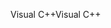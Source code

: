 <span data-ttu-id="60ac9-101">Visual C++</span><span class="sxs-lookup"><span data-stu-id="60ac9-101">Visual C++</span></span>
